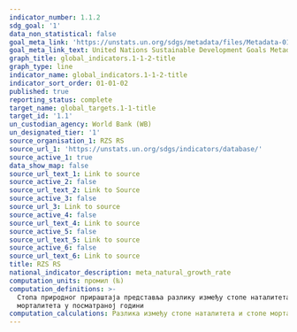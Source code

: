 ```yaml
---
indicator_number: 1.1.2
sdg_goal: '1'
data_non_statistical: false
goal_meta_link: 'https://unstats.un.org/sdgs/metadata/files/Metadata-01-02-01.pdf'
goal_meta_link_text: United Nations Sustainable Development Goals Metadata (PDF 98.2 KB)
graph_title: global_indicators.1-1-2-title
graph_type: line
indicator_name: global_indicators.1-1-2-title
indicator_sort_order: 01-01-02
published: true
reporting_status: complete
target_name: global_targets.1-1-title
target_id: '1.1'
un_custodian_agency: World Bank (WB)
un_designated_tier: '1'
source_organisation_1: RZS RS
source_url_1: 'https://unstats.un.org/sdgs/indicators/database/'
source_active_1: true
data_show_map: false
source_url_text_1: Link to source
source_active_2: false
source_url_text_2: Link to Source
source_active_3: false
source_url_3: Link to source
source_active_4: false
source_url_text_4: Link to source
source_active_5: false
source_url_text_5: Link to source
source_active_6: false
source_url_text_6: Link to source
title: RZS RS
national_indicator_description: meta_natural_growth_rate
computation_units: промил (‰)
computation_definitions: >-
  Стопа природног прираштаја представља разлику између стопе наталитета и стопе
  морталитета у посматраној години
computation_calculations: Разлика између стопе наталитета и стопе морталитета                j=n-m
---
```

